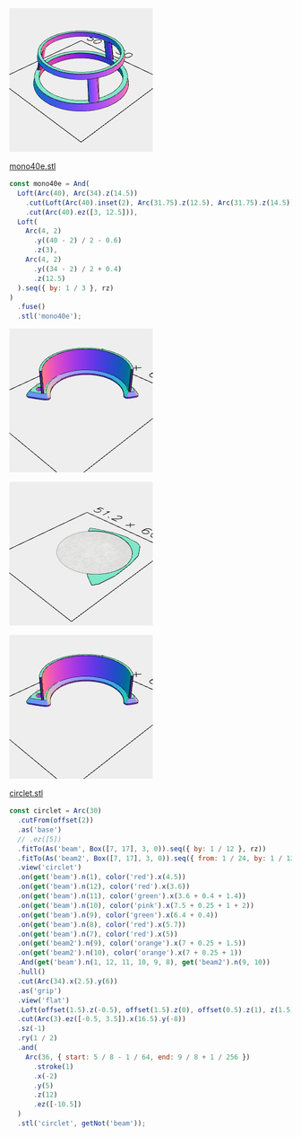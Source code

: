 ![Image](monocle.md.mono40e_mono40e.png)

[mono40e.stl](monocle.mono40e.stl)

```JavaScript
const mono40e = And(
  Loft(Arc(40), Arc(34).z(14.5))
    .cut(Loft(Arc(40).inset(2), Arc(31.75).z(12.5), Arc(31.75).z(14.5)))
    .cut(Arc(40).ez([3, 12.5])),
  Loft(
    Arc(4, 2)
      .y((40 - 2) / 2 - 0.6)
      .z(3),
    Arc(4, 2)
      .y((34 - 2) / 2 + 0.4)
      .z(12.5)
  ).seq({ by: 1 / 3 }, rz)
)
  .fuse()
  .stl('mono40e');
```

![Image](monocle.md.circlet_circlet.png)

![Image](monocle.md.circlet_flat.png)

![Image](monocle.md.circlet_circlet.png)

[circlet.stl](monocle.circlet.stl)

```JavaScript
const circlet = Arc(30)
  .cutFrom(offset(2))
  .as('base')
  // .ez([5])
  .fitTo(As('beam', Box([7, 17], 3, 0)).seq({ by: 1 / 12 }, rz))
  .fitTo(As('beam2', Box([7, 17], 3, 0)).seq({ from: 1 / 24, by: 1 / 12 }, rz))
  .view('circlet')
  .on(get('beam').n(1), color('red').x(4.5))
  .on(get('beam').n(12), color('red').x(3.6))
  .on(get('beam').n(11), color('green').x(3.6 + 0.4 + 1.4))
  .on(get('beam').n(10), color('pink').x(7.5 + 0.25 + 1 + 2))
  .on(get('beam').n(9), color('green').x(6.4 + 0.4))
  .on(get('beam').n(8), color('red').x(5.7))
  .on(get('beam').n(7), color('red').x(5))
  .on(get('beam2').n(9), color('orange').x(7 + 0.25 + 1.5))
  .on(get('beam2').n(10), color('orange').x(7 + 0.25 + 1))
  .And(get('beam').n(1, 12, 11, 10, 9, 8), get('beam2').n(9, 10))
  .hull()
  .cut(Arc(34).x(2.5).y(6))
  .as('grip')
  .view('flat')
  .Loft(offset(1.5).z(-0.5), offset(1.5).z(0), offset(0.5).z(1), z(1.5))
  .cut(Arc(3).ez([-0.5, 3.5]).x(16.5).y(-8))
  .sz(-1)
  .ry(1 / 2)
  .and(
    Arc(36, { start: 5 / 8 - 1 / 64, end: 9 / 8 + 1 / 256 })
      .stroke(1)
      .x(-2)
      .y(5)
      .z(12)
      .ez([-10.5])
  )
  .stl('circlet', getNot('beam'));
```

